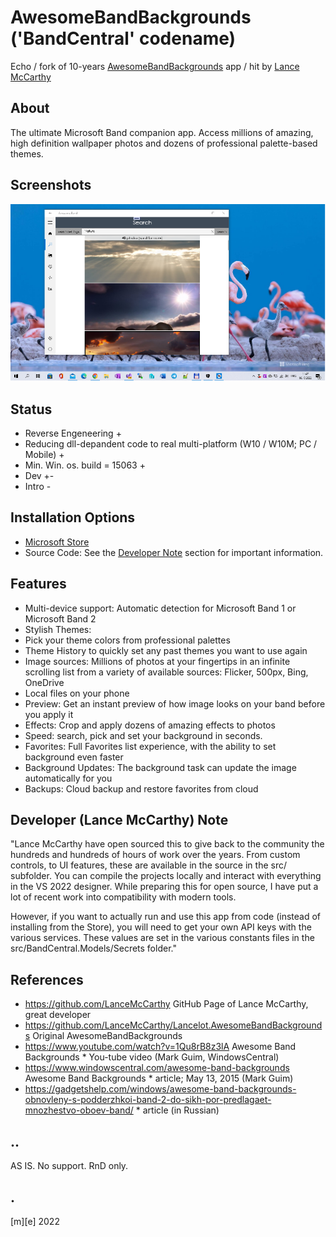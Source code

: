 # AwesomeBandBackgrounds ('BandCentral' codename)
Echo / fork of 10-years [AwesomeBandBackgrounds](https://github.com/LanceMcCarthy/Lancelot.AwesomeBandBackgrounds) app / hit by [Lance McCarthy](https://github.com/LanceMcCarthy)

## About
The ultimate Microsoft Band companion app. Access millions of amazing, high definition wallpaper photos and dozens of professional palette-based themes.

## Screenshots
![Desktop](Images/shot1.png)

## Status
- Reverse Engeneering +
- Reducing dll-depandent code to real multi-platform (W10 / W10M; PC / Mobile) +
- Min. Win. os. build = 15063 +
- Dev +- 
- Intro -

## Installation Options
- [Microsoft Store](https://www.microsoft.com/en-us/p/awesome-band-backgrounds/9nblggh3g0sn)
- Source Code: See the [Developer Note](https://github.com/LanceMcCarthy/Lancelot.AwesomeBandBackgrounds#developer-note) section for important information.

## Features
- Multi-device support: Automatic detection for Microsoft Band 1 or Microsoft Band 2
- Stylish Themes:
- Pick your theme colors from professional palettes
- Theme History to quickly set any past themes you want to use again
- Image sources: Millions of photos at your fingertips in an infinite scrolling list from a variety of available sources: Flicker, 500px, Bing, OneDrive
- Local files on your phone
- Preview: Get an instant preview of how image looks on your band before you apply it
- Effects: Crop and apply dozens of amazing effects to photos
- Speed: search, pick and set your background in seconds.
- Favorites: Full Favorites list experience, with the ability to set background even faster
- Background Updates: The background task can update the image automatically for you
- Backups: Cloud backup and restore favorites from cloud

## Developer (Lance McCarthy) Note
"Lance McCarthy have open sourced this to give back to the community the hundreds and hundreds of hours of work over the years. From custom controls, to UI features, these are available in the source in the src/ subfolder. You can compile the projects locally and interact with everything in the VS 2022 designer. While preparing this for open source, I have put a lot of recent work into compatibility with modern tools.

However, if you want to actually run and use this app from code (instead of installing from the Store), you will need to get your own API keys with the various services. These values are set in the various constants files in the src/BandCentral.Models/Secrets folder."

## References
- https://github.com/LanceMcCarthy GitHub Page of Lance McCarthy, great developer 
- https://github.com/LanceMcCarthy/Lancelot.AwesomeBandBackgrounds Original AwesomeBandBackgrounds
- https://www.youtube.com/watch?v=1Qu8rB8z3lA Awesome Band Backgrounds * You-tube video (Mark Guim, WindowsCentral)
- https://www.windowscentral.com/awesome-band-backgrounds Awesome Band Backgrounds * article; May 13, 2015 (Mark Guim)
- https://gadgetshelp.com/windows/awesome-band-backgrounds-obnovleny-s-podderzhkoi-band-2-do-sikh-por-predlagaet-mnozhestvo-oboev-band/ * article (in Russian)

## .. 
AS IS. No support. RnD only.

## .
[m][e] 2022